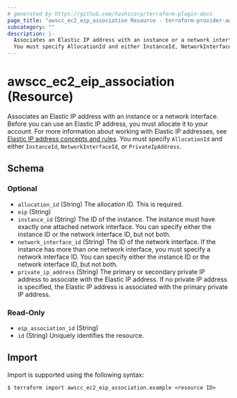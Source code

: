 ```yaml
---
# generated by https://github.com/hashicorp/terraform-plugin-docs
page_title: "awscc_ec2_eip_association Resource - terraform-provider-awscc"
subcategory: ""
description: |-
  Associates an Elastic IP address with an instance or a network interface. Before you can use an Elastic IP address, you must allocate it to your account. For more information about working with Elastic IP addresses, see Elastic IP address concepts and rules https://docs.aws.amazon.com/vpc/latest/userguide/vpc-eips.html#vpc-eip-overview.
  You must specify AllocationId and either InstanceId, NetworkInterfaceId, or PrivateIpAddress.
---
```


# awscc_ec2_eip_association (Resource)

Associates an Elastic IP address with an instance or a network interface. Before you can use an Elastic IP address, you must allocate it to your account. For more information about working with Elastic IP addresses, see [Elastic IP address concepts and rules](https://docs.aws.amazon.com/vpc/latest/userguide/vpc-eips.html#vpc-eip-overview).
 You must specify ``AllocationId`` and either ``InstanceId``, ``NetworkInterfaceId``, or ``PrivateIpAddress``.



<!-- schema generated by tfplugindocs -->
## Schema

### Optional

- `allocation_id` (String) The allocation ID. This is required.
- `eip` (String)
- `instance_id` (String) The ID of the instance. The instance must have exactly one attached network interface. You can specify either the instance ID or the network interface ID, but not both.
- `network_interface_id` (String) The ID of the network interface. If the instance has more than one network interface, you must specify a network interface ID.
 You can specify either the instance ID or the network interface ID, but not both.
- `private_ip_address` (String) The primary or secondary private IP address to associate with the Elastic IP address. If no private IP address is specified, the Elastic IP address is associated with the primary private IP address.

### Read-Only

- `eip_association_id` (String)
- `id` (String) Uniquely identifies the resource.

## Import

Import is supported using the following syntax:

```shell
$ terraform import awscc_ec2_eip_association.example <resource ID>
```
